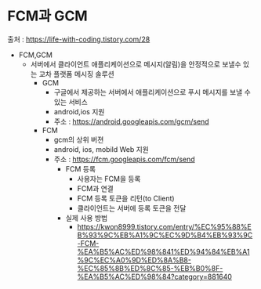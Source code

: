 FCM과 GCM
===
출처 : <https://life-with-coding.tistory.com/28>

+ FCM,GCM
  + 서버에서 클라이언트 애플리케이션으로 메시지(알림)을 안정적으로 보낼수 있는 교차 플랫폼 메시징 솔루션
    + GCM
      + 구글에서 제공하는 서버에서 애플리케이션으로 푸시 메시지를 보낼 수 있는 서비스
      + android,ios 지원
      + 주소 : <https://android.googleapis.com/gcm/send>  
    + FCM
      + gcm의 상위 버젼
      + android, ios, mobild Web 지원
      + 주소 : <https://fcm.googleapis.com/fcm/send>
        + FCM 등록
          + 사용자는 FCM을 등록
          + FCM과 연결
          + FCM 등록 토큰을 리턴(to Client)
          + 클라이언트는 서버에 등록 토큰을 전달
        + 실제 사용 방법
          + <https://kwon8999.tistory.com/entry/%EC%95%88%EB%93%9C%EB%A1%9C%EC%9D%B4%EB%93%9C-FCM-%EA%B5%AC%ED%98%841%ED%94%84%EB%A1%9C%EC%A0%9D%ED%8A%B8-%EC%85%8B%ED%8C%85-%EB%B0%8F-%EA%B5%AC%ED%98%84?category=881640>
          
          
